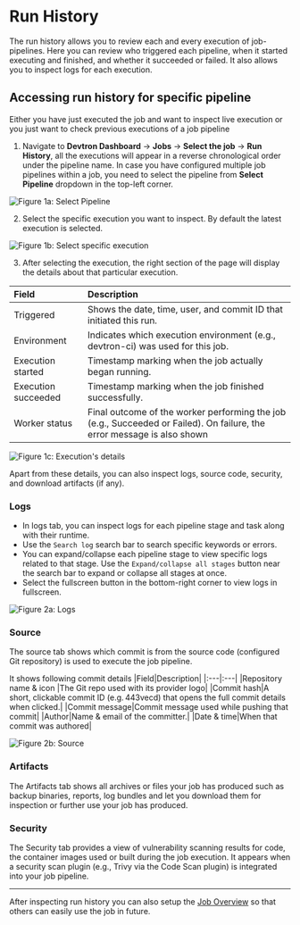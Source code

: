 # Run History

The run history allows you to review each and every execution of job-pipelines. Here you can review who triggered each pipeline, when it started executing and finished, and whether it succeeded or failed. It also allows you to inspect logs for each execution.

## Accessing run history for specific pipeline

Either you have just executed the job and want to inspect live execution or you just want to check previous executions of a job pipeline

1. Navigate to  **Devtron Dashboard** → **Jobs** → **Select the job** → **Run History**, all the executions will appear in a reverse chronological order under the pipeline name. In case you have configured multiple job pipelines within a job, you need to select the pipeline from **Select Pipeline** dropdown in the top-left corner. 

![Figure 1a: Select Pipeline](https://devtron-public-asset.s3.us-east-2.amazonaws.com/images/create-job/run-history.jpg)

2. Select the specific execution you want to inspect. By default the latest execution is selected.

![Figure 1b: Select specific execution](https://devtron-public-asset.s3.us-east-2.amazonaws.com/images/create-job/run-history-select-execution.jpg)

3. After selecting the execution, the right section of the page will display the details about that particular execution.

|Field|Description|
|:---|:---|
|Triggered|Shows the date, time, user, and commit ID that initiated this run.|
|Environment|Indicates which execution environment (e.g., devtron-ci) was used for this job.|
|Execution started|Timestamp marking when the job actually began running.|
|Execution succeeded|Timestamp marking when the job finished successfully.|
|Worker status|Final outcome of the worker performing the job (e.g., Succeeded or Failed). On failure, the error message is also shown|

![Figure 1c: Execution's details](https://devtron-public-asset.s3.us-east-2.amazonaws.com/images/create-job/run-history-details.jpg)

Apart from these details, you can also inspect logs, source code, security, and download artifacts (if any).

### Logs
* In logs tab, you can inspect logs for each pipeline stage and task along with their runtime.
* Use the `Search log` search bar to search specific keywords or errors.
* You can expand/collapse each pipeline stage to view specific logs related to that stage. Use the `Expand/collapse all stages` button near the search bar to expand or collapse all stages at once.
* Select the fullscreen button in the bottom-right corner to view logs in fullscreen.

![Figure 2a: Logs](https://devtron-public-asset.s3.us-east-2.amazonaws.com/images/create-job/run-history-logs.jpg)

### Source
The source tab shows which commit is from the source code (configured Git repository) is used to execute the job pipeline. 

It shows following commit details
|Field|Description|
|:---|:---|
|Repository name & icon |The Git repo used with its provider logo|
|Commit hash|A short, clickable commit ID (e.g. 443vecd) that opens the full commit details when clicked.|
|Commit message|Commit message used while pushing that commit|
|Author|Name & email of the committer.|
|Date & time|When that commit was authored|

![Figure 2b: Source](https://devtron-public-asset.s3.us-east-2.amazonaws.com/images/create-job/run-history-source.jpg)

### Artifacts 
The Artifacts tab shows all archives or files your job has produced such as backup binaries, reports, log bundles and let you download them for inspection or further use your job has produced.

### Security

The Security tab provides a view of vulnerability scanning results for code, the container images used or built  during the job execution. It appears when a security scan plugin (e.g., Trivy via the Code Scan plugin) is integrated into your job pipeline.

---

After inspecting run history you can also setup the [Job Overview](./overview-job.md) so that others can easily use the job in future.